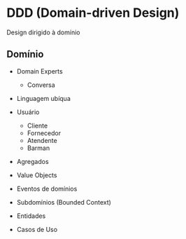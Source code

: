# DDD (Domain-driven Design)

Design dirigido à domínio

## Domínio

- Domain Experts
  - Conversa
- Linguagem ubíqua

- Usuário

  - Cliente
  - Fornecedor
  - Atendente
  - Barman

- Agregados
- Value Objects
- Eventos de domínios
- Subdomínios (Bounded Context)
- Entidades
- Casos de Uso
